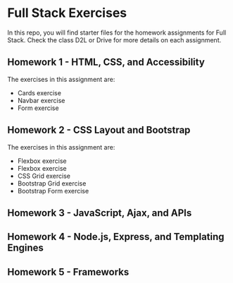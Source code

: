 # Full Stack Exercises

In this repo, you will find starter files for the homework assignments for Full Stack. Check the class D2L or Drive for more details on each assignment.

## Homework 1 - HTML, CSS, and Accessibility

The exercises in this assignment are:

- Cards exercise
- Navbar exercise
- Form exercise

## Homework 2 - CSS Layout and Bootstrap

The exercises in this assignment are:

- Flexbox exercise
- Flexbox exercise
- CSS Grid exercise
- Bootstrap Grid exercise
- Bootstrap Form exercise

## Homework 3 - JavaScript, Ajax, and APIs

## Homework 4 - Node.js, Express, and Templating Engines

## Homework 5 - Frameworks
